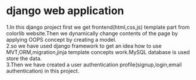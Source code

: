 # django web application
1.In this django project first we get frontend(html,css,js) template part from colorlib website.Then we dynamically change contents of the page by applying OOPS concept by creating a model.<br>
2.so we have used django framework to get an idea how to use MVT,ORM,migration,jinja template concepts work.MySQL database is used store the data.<br>
3.Then we have created a user authentication profile(signup,login,email authentication) in this project.

